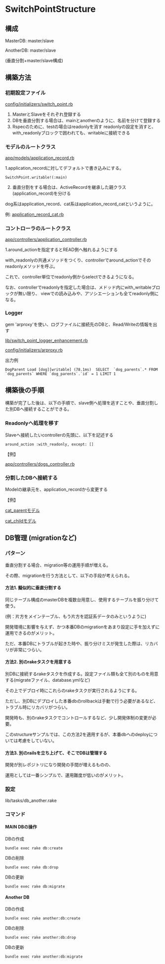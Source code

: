 # SwitchPointStructure

## 構成

MasterDB: master/slave

AnotherDB: master/slave

(垂直分割+master/slave構成)

## 構築方法

### 初期設定ファイル

[config/initializers/switch_point.rb](https://github.com/tsuyoshi-fukuzawa/switchpoint_structure/blob/master/config/initializers/switch_point.rb)

1. MasterとSlaveをそれぞれ登録する
2. DBを垂直分割する場合は、mainとanotherのように、名前を分けて登録する
3. Rspecのために、testの場合はreadonlyを消す
  readonlyの設定を消すと、with_readonlyブロックで囲われても、writableに接続できる

### モデルのルートクラス

[app/models/application_record.rb](https://github.com/tsuyoshi-fukuzawa/switchpoint_structure/blob/master/app/models/application_record.rb)

1.application_recordに対してデフォルトで書き込みにする。

```
SwitchPoint.writable!(:main)
```

2. 垂直分割をする場合は、ActiveRecordを継承した親クラス(application_record)を分ける

dog系はapplication_record、cat系はapplication_record_catというように。

例: [application_record_cat.rb](https://github.com/tsuyoshi-fukuzawa/switchpoint_structure/blob/master/app/models/application_record_cat.rb)


### コントローラのルートクラス

[app/controllers/application_controller.rb](https://github.com/tsuyoshi-fukuzawa/switchpoint_structure/blob/master/app/controllers/application_controller.rb)

1.around_actionを指定するとREAD側へ触れるようにする

with_readonlyの共通メソッドをつくり、controllerでaround_actionでそのreadonlyメソッドを呼ぶ。

これで、controller単位でreadonly側からselectできるようになる。

なお、controllerでreadonlyを指定した場合は、メドッド内にwith_writableブロックが無い限り、
viewでの読み込みや、アソシエーションも全てreadonly側になる。

### Logger

gem 'arproxy'を使い、ログファイルに接続先のDBと、Read/Writeの情報を出す

[lib/switch_point_logger_enhancement.rb](https://github.com/tsuyoshi-fukuzawa/switchpoint_structure/blob/master/lib/switch_point_logger_enhancement.rb)

[config/initializers/arproxy.rb](https://github.com/tsuyoshi-fukuzawa/switchpoint_structure/blob/master/config/initializers/arproxy.rb)

出力例
```
DogParent Load [dog][writable] (78.1ms)  SELECT  `dog_parents`.* FROM `dog_parents` WHERE `dog_parents`.`id` = 1 LIMIT 1
```

## 構築後の手順

構築が完了した後は、以下の手順で、slave側へ処理を逃すことや、垂直分割した別DBヘ接続することができる。

### Readonlyへ処理を移す

Slaveへ接続したいcontrollerの先頭に、以下を記述する

```
around_action :with_readonly, except: []
```

【例】

[app/controllers/dogs_controller.rb](https://github.com/tsuyoshi-fukuzawa/switchpoint_structure/blob/master/app/controllers/dogs_controller.rb)


### 分割したDBへ接続する

Modelの継承元を、application_recordから変更する

【例】

[cat_parentモデル](https://github.com/tsuyoshi-fukuzawa/switchpoint_structure/blob/e32fe30274414bcbbf35787cf913e198eacc87e9/app/models/cat_parent.rb#L1)

[cat_childモデル](https://github.com/tsuyoshi-fukuzawa/switchpoint_structure/blob/e32fe30274414bcbbf35787cf913e198eacc87e9/app/models/cat_child.rb#L1)


## DB管理 (migrationなど)

### パターン

垂直分割する場合、migration等の運用手順が増える。

その際、migrationを行う方法として、以下の手段が考えられる。


#### 方法1. 擬似的に垂直分割する

同じテーブル構成のmasterDBを複数台用意し、使用するテーブルを振り分けて使う。

(例：片方をメインテーブル、もう片方を認証系データのみというように)

開発環境に影響を与えず、かつ本番DBのmigrationをあまり設定に手を加えずに運用できるのがメリット。

ただ、本番DBにトラブルが起きた時や、振り分けミスが発生した際は、リカバリが非常につらい。

#### 方法2. 別のrakeタスクを用意する

別DBに接続するrakeタスクを作成する。設定ファイル類も全て別のものを用意する(migrateファイル、database.ymlなど)

その上でデブロイ時にこれらのrakeタスクが実行されるようにする。

ただし、別DBにデプロイした本番dbのrollbackは手動で行う必要があるなど、トラブル時にリカバリがつらい。

開発時も、別のrakeタスクでコントロールするなど、少し開発体制の変更が必要。

このstructureサンプルでは、この方法2を適用するが、本番dbへのdeployについては考慮をしていない。

#### 方法3. 別のrailsを立ち上げて、そこでDBは管理する

開発が別レポジトリになり開発の手間が増えるものの、

運用としては一番シンプルで、運用難度が低いのがメリット。


### 設定

lib/tasks/db_another.rake

### コマンド

#### MAIN DBの操作

DBの作成
```
bundle exec rake db:create
```

DBの削除
```
bundle exec rake db:drop
```

DBの更新
```
bundle exec rake db:migrate
```

#### Another DB

DBの作成
```
bundle exec rake another:db:create
```

DBの削除
```
bundle exec rake another:db:drop
```

DBの更新
```
bundle exec rake another:db:migrate
```

